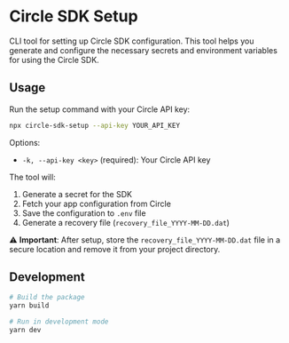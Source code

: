 # Circle SDK Setup

CLI tool for setting up Circle SDK configuration. This tool helps you generate and configure the necessary secrets and environment variables for using the Circle SDK.

## Usage

Run the setup command with your Circle API key:

```bash
npx circle-sdk-setup --api-key YOUR_API_KEY
```

Options:

- `-k, --api-key <key>` (required): Your Circle API key

The tool will:

1. Generate a secret for the SDK
2. Fetch your app configuration from Circle
3. Save the configuration to `.env` file
4. Generate a recovery file (`recovery_file_YYYY-MM-DD.dat`)

⚠️ **Important**: After setup, store the `recovery_file_YYYY-MM-DD.dat` file in a secure location and remove it from your project directory.

## Development

```bash
# Build the package
yarn build

# Run in development mode
yarn dev
```
